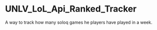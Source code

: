 # UNLV_LoL_Api_Ranked_Tracker
A way to track how many soloq games he players have played in a week.
